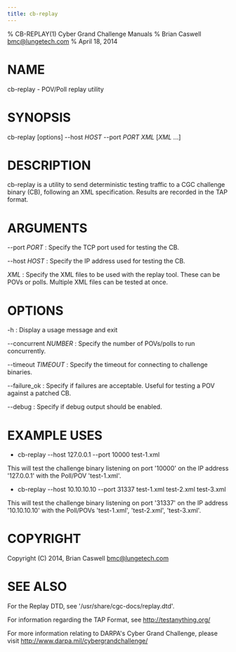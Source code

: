 ```yaml
---
title: cb-replay
---
```

% CB-REPLAY(1) Cyber Grand Challenge Manuals
% Brian Caswell <bmc@lungetech.com>
% April 18, 2014

# NAME

cb-replay - POV/Poll replay utility

# SYNOPSIS

cb-replay [options] --host *HOST* --port *PORT* *XML* [*XML* ...]

# DESCRIPTION

cb-replay is a utility to send deterministic testing traffic to a CGC challenge binary (CB), following an XML specification.  Results are recorded in the TAP format.

# ARGUMENTS
\-\-port *PORT*
:   Specify the TCP port used for testing the CB.

\-\-host *HOST*
:   Specify the IP address used for testing the CB.

*XML*
:   Specify the XML files to be used with the replay tool.  These can be POVs or polls.  Multiple XML files can be tested at once.

# OPTIONS
\-h
:   Display a usage message and exit

\-\-concurrent *NUMBER*
:   Specify the number of POVs/polls to run concurrently.

\-\-timeout *TIMEOUT*
:   Specify the timeout for connecting to challenge binaries.

\-\-failure_ok
:   Specify if failures are acceptable.  Useful for testing a POV against a patched CB.

\-\-debug
:   Specify if debug output should be enabled.

# EXAMPLE USES

* cb-replay --host 127.0.0.1 --port 10000 test-1.xml

This will test the challenge binary listening on port '10000' on the IP address '127.0.0.1' with the Poll/POV 'test-1.xml'.

* cb-replay --host 10.10.10.10 --port 31337 test-1.xml test-2.xml test-3.xml

This will test the challenge binary listening on port '31337' on the IP address '10.10.10.10' with the Poll/POVs 'test-1.xml', 'test-2.xml', 'test-3.xml'.

# COPYRIGHT

Copyright (C) 2014, Brian Caswell <bmc@lungetech.com>

# SEE ALSO
For the Replay DTD, see '/usr/share/cgc-docs/replay.dtd'.

For information regarding the TAP Format, see <http://testanything.org/>

For more information relating to DARPA's Cyber Grand Challenge, please visit <http://www.darpa.mil/cybergrandchallenge/>
